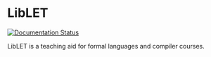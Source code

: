 # LibLET

[![Documentation
Status](https://readthedocs.org/projects/liblet/badge/?version=latest)](https://liblet.readthedocs.io/en/latest/?badge=latest)

LibLET is a teaching aid for formal languages and compiler courses.